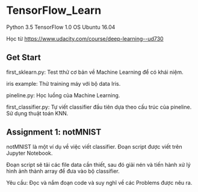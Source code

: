 # TensorFlow_Learn
Python 3.5
TensorFlow 1.0
OS Ubuntu 16.04

Học từ https://www.udacity.com/course/deep-learning--ud730

## Get Start
first_sklearn.py: Test tthử cơ bản về Machine Learning để có khái niệm.

iris example: Thử training máy với bộ data Iris.

pineline.py: Học luồng của Machine Learning.

first_classifier.py: Tự viết classifier đầu tiên dựa theo cấu trúc của pineline. Sử dụng thuật toán KNN.

## Assignment 1: notMNIST
notMNIST là một ví dụ về việc viết classifier. Đoạn script được viết trên Jupyter Notebook.

Đoạn script sẽ tải các file data cần thiết, sau đó giải nén và tiến hành xử lý hình ảnh thành array để đưa vào bộ classifier.

Yêu cầu: Đọc và nắm đoạn code và suy nghĩ về các Problems được nêu ra.
